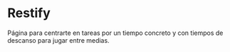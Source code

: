 # Restify
Página para centrarte en tareas por un tiempo concreto y con tiempos de descanso para jugar entre medias.
